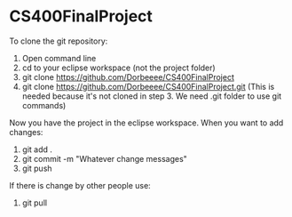 # CS400FinalProject

To clone the git repository:
1) Open command line
2) cd to your eclipse workspace (not the project folder)
3) git clone https://github.com/Dorbeeee/CS400FinalProject
4) git clone https://github.com/Dorbeeee/CS400FinalProject.git  (This is needed because it's not cloned in step 3. We need .git folder to use git commands)

Now you have the project in the eclipse workspace. When you want to add changes:
1) git add .
2) git commit -m "Whatever change messages"
3) git push

If there is change by other people use:
1) git pull
